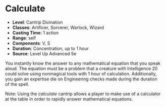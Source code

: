 # Calculate

- **Level**: Cantrip Divination
- **Classes**: Artificer, Sorcerer, Warlock, Wizard
- **Casting Time**: 1 action
- **Range**: self
- **Components**: V, S
- **Duration**: Concentration, up to 1 hour
- **Source**: Level Up Advanced 5e

You instantly know the answer to any mathematical equation that you speak aloud. The equation must be a problem that a creature with Intelligence 20 could solve using nonmagical tools with 1 hour of calculation. Additionally, you gain an expertise die on Engineering checks made during the duration of the spell.

Note: Using the _calculate_ cantrip allows a player to make use of a calculator at the table in order to rapidly answer mathematical equations.

